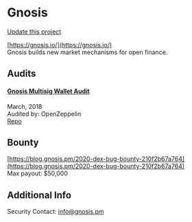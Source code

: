 
# Gnosis

[Update this project](https://github.com/ConsenSys/blockchainSecurityDB/edit/master/projects/gnosis.json)
  
[https://gnosis.io/](https://gnosis.io/)<br>
Gnosis builds new market mechanisms for open finance.


## Audits



#### [Gnosis Multisig Wallet Audit](https://blog.openzeppelin.com/gnosis-multisig-wallet-audit-d702ff0e2b1e/)

March, 2018<br>
Audited by: OpenZeppelin<br>
[Repo](https://github.com/maraoz/MultiSigWallet/tree/585863178330d3c64855d596caba2b7f3271a423)
      

  

## Bounty

[https://blog.gnosis.pm/2020-dex-bug-bounty-210f2b67a764](https://blog.gnosis.pm/2020-dex-bug-bounty-210f2b67a764)<br>
Max payout: $50,000


## Additional Info

Security Contact: info@gnosis.pm

